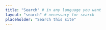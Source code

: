 ```yaml
---
title: "Search" # in any language you want
layout: "search" # necessary for search
placeholder: "Search this site"
---
```

